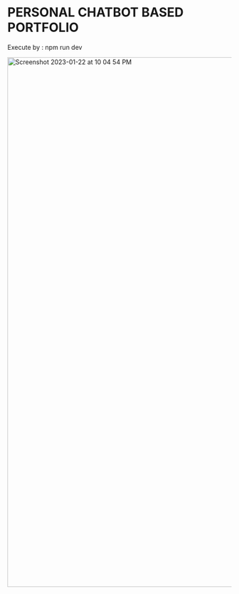 <h1>PERSONAL CHATBOT BASED PORTFOLIO</h1>

<p>
Execute by : npm run dev

</p>

<img width="1190" alt="Screenshot 2023-01-22 at 10 04 54 PM" src="https://user-images.githubusercontent.com/35296051/213927621-918eb757-34a6-4b1a-b924-ee556fee571c.png">
